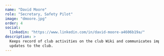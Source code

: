 ```yaml
---
name: "David Moore"
role: "Secretary, Safety Pilot"
image: "dmoore.jpg"
order: 4
social:
  linkedin: "https://www.linkedin.com/in/david-moore-a4606b19a/"
description: >
  Keeps record of club activities on the club Wiki and communicates important
  updates to the club.
---
```

